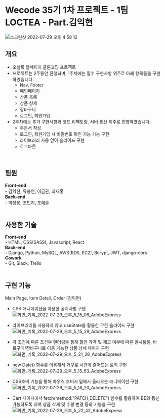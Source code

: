 <h1>Wecode 35기 1차 프로젝트 - 1팀 LOCTEA - Part.김익현</h1>

![스크린샷 2022-07-29 오후 4 58 12](https://user-images.githubusercontent.com/106301980/181713092-f83ac4cb-9098-484a-8afe-7141db81fce7.png)


<h2>개요</h2>
<ul>
  <li>오설록 웹페이지 클론코딩 프로젝트</li>
  <li>프로젝트는 2주동안 진행되며, 1주차에는 필수 구현사항 위주로 아래 항목들을 구현하였습니다.
    <ul>
      <li>Nav, Footer</li>
      <li>메인페이지</li>
      <li>상품 목록</li>
      <li>상품 상세</li>
      <li>장바구니</li>
      <li>로그인, 회원가입</li>
    </ul>
  </li>
  <li>2주차에는 추가 구현사항과 코드 리팩토링, 서버 통신 위주로 진행하였습니다.
    <ul>
      <li>주문서 작성</li>
      <li>로그인, 회원가입 시 비밀번호 확인 가능 기능 구현</li>
      <li>라이브러리 사용 없이 슬라이드 구현</li>
      <li>로그아웃</li>
    </ul>
  </li>
</ul><br>

<h2>팀원</h2>
<strong>Front-end</strong><br>
- 김익현, 류승연, 이금관, 최재홍<br>
<strong>Back-end</strong><br>
- 박정용, 조민지, 조예슬<br><br>

<h2>사용한 기술</h2>
<strong>Front-end</strong><br>
- HTML, CSS(SASS), Javascript, React<br>
<strong>Back-end</strong><br>
- Django, Python, MySQL, AWS(RDS, EC2), Bcrypt, JWT, django-cors<br>
<strong>Cowork</strong><br>
- Git, Slack, Trello<br><br>

<h2>구현 기능</h2>

  Main Page, Item Detail, Order (김익현)
   - CSS 애니메이션을 이용한 공지사항 구현
   ![화면_기록_2022-07-29_오후_5_15_06_AdobeExpress](https://user-images.githubusercontent.com/101634412/182009945-b55aa15f-9bbe-4432-86ff-0fa5b67106f3.gif)
  
   - 라이브러리를 사용하지 않고 useState를 활용한 무한 슬라이드 구현
   ![화면_기록_2022-07-29_오후_5_15_29_AdobeExpress](https://user-images.githubusercontent.com/101634412/182010040-82f5be1c-2b6d-4d5a-9467-b11723faeb17.gif)

   - 각 조건에 따른 조건부 렌더링을 통해 할인 가격 및 재고 여부에 따른 일시품절, 바로구매/장바구니로 이동 가능한 상품 상세 페이지 구현
   ![화면_기록_2022-07-29_오후_5_21_28_AdobeExpress](https://user-images.githubusercontent.com/101634412/182010292-cf899f4b-8102-444d-9f01-373a9e92f8c2.gif)

   - new Date() 함수를 이용해서 거꾸로 시간이 줄어드는 로직 구현
   ![화면_기록_2022-07-29_오후_5_15_53_AdobeExpress](https://user-images.githubusercontent.com/101634412/182010079-8341033b-9c1d-4d5a-910f-588322125911.gif)
 
   - CSS호버 기능을 통해 마우스 호버시 밑에서 올라오는 애니메이션 구현
   ![화면_기록_2022-07-29_오후_5_16_20_AdobeExpress](https://user-images.githubusercontent.com/101634412/182010261-293404b8-1747-43a8-ae57-b12959eb9bb8.gif)
   
   - Cart 페이지에서 fetch(method:"PATCH,DELETE") 함수를 활용하여 BE와 통신 가능하도록 하여 상품 삭제 및 수량 변경 등의 기능을 구현 
   ![화면_기록_2022-07-29_오후_5_22_42_AdobeExpress](https://user-images.githubusercontent.com/101634412/182010282-572c0ee1-5777-49cb-a585-4ada7f9a1ef3.gif)

     

